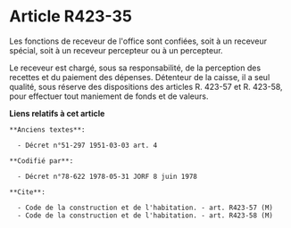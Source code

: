 # Article R423-35

Les fonctions de receveur de l'office sont confiées, soit à un receveur spécial, soit à un receveur percepteur ou à un
percepteur.

Le receveur est chargé, sous sa responsabilité, de la perception des recettes et du paiement des dépenses. Détenteur de la
caisse, il a seul qualité, sous réserve des dispositions des articles R. 423-57 et R. 423-58, pour effectuer tout maniement
de fonds et de valeurs.

**Liens relatifs à cet article**

	**Anciens textes**:

	  - Décret n°51-297 1951-03-03 art. 4

	**Codifié par**:

	  - Décret n°78-622 1978-05-31 JORF 8 juin 1978

	**Cite**:

	  - Code de la construction et de l'habitation. - art. R423-57 (M)
	  - Code de la construction et de l'habitation. - art. R423-58 (M)
